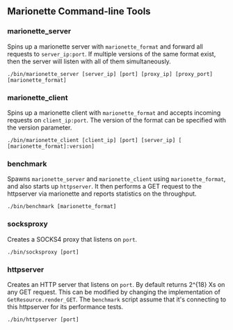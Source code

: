 Marionette Command-line Tools
-----------------------------

### marionette_server

Spins up a marionette server with ```marionette_format``` and forward all
requests to ```server_ip:port```.
If multiple versions of the same format exist, then the server will listen with all of them simultaneously.

```
./bin/marionette_server [server_ip] [port] [proxy_ip] [proxy_port] 
[marionette_format]
```

### marionette_client

Spins up a marionette client with ```marionette_format``` and accepts incoming
requests on ```client_ip:port```.
The version of the format can be specified with the version parameter.

```
./bin/marionette_client [client_ip] [port] [server_ip] [
[marionette_format]:version]
```

### benchmark

Spawns ```marionette_server``` and ```marionette_client``` using ```marionette_format```, and also starts up ```httpserver```.
It then performs a GET request to the httpserver via marionette and reports statistics on the throughput.

```
./bin/benchmark [marionette_format]
```

### socksproxy

Creates a SOCKS4 proxy that listens on ```port```.

```
./bin/socksproxy [port]
```

### httpserver

Creates an HTTP server that listens on ```port```. By default returns 2^{18} Xs on any GET request. This can be modified by changing the implementation of ```GetResource.render_GET```. The ```benchmark``` script assume that it's connecting to this httpserver for its performance tests.

```
./bin/httpserver [port]
```
